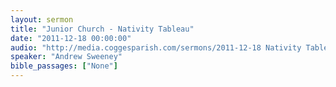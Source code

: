 ```yaml
---
layout: sermon
title: "Junior Church - Nativity Tableau"
date: "2011-12-18 00:00:00"
audio: "http://media.coggesparish.com/sermons/2011-12-18 Nativity Tableau.mp3"
speaker: "Andrew Sweeney"
bible_passages: ["None"]
---
```

